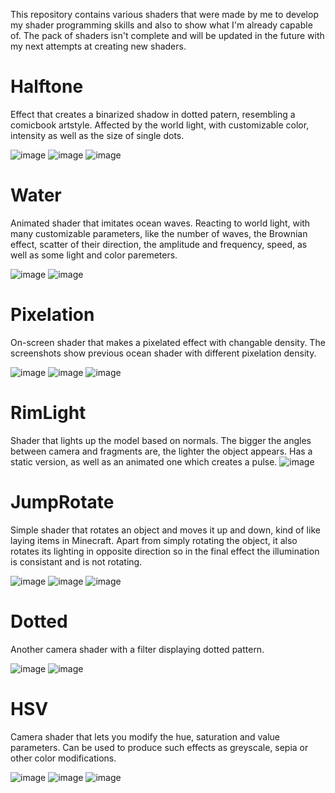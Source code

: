 This repository contains various shaders that were made by me to develop my shader programming skills and also to show what I'm already capable of. The pack of shaders isn't complete and will be updated in the future with my next attempts at creating new shaders.

# Halftone
Effect that creates a binarized shadow in dotted patern, resembling a comicbook artstyle. Affected by the world light, with customizable color, intensity as well as the size of single dots.

![image](https://github.com/BChochol/Unity3D-Shaders-Showcase/assets/57318832/f1603cbe-6a77-4fbe-8f5f-9f6e5913e817)
![image](https://github.com/BChochol/Unity3D-Shaders-Showcase/assets/57318832/05d18a5a-f8e1-4c0d-ac1c-e84a995cac7d)
![image](https://github.com/BChochol/Unity3D-Shaders-Showcase/assets/57318832/3f3c2f7d-c63b-4cf7-b40d-7a131d06eef9)

# Water
Animated shader that imitates ocean waves. Reacting to world light, with many customizable parameters, like the number of waves, the Brownian effect, scatter of their direction, the amplitude and frequency, speed, as well as some light and color paremeters.

![image](https://github.com/BChochol/Unity3D-Shaders-Showcase/assets/57318832/57a1c3f1-2150-45dc-8919-bad9d03f73aa)
![image](https://github.com/BChochol/Unity3D-Shaders-Showcase/assets/57318832/2b11f682-3fdc-4cff-b00a-b774f76dc9d2)


# Pixelation

On-screen shader that makes a pixelated effect with changable density. The screenshots show previous ocean shader with different pixelation density.

![image](https://github.com/BChochol/Unity3D-Shaders-Showcase/assets/57318832/1d65f750-683b-4189-9423-33dcc217d773)
![image](https://github.com/BChochol/Unity3D-Shaders-Showcase/assets/57318832/72ee2668-6319-4a36-b7de-eb4f8b92d4a0)
![image](https://github.com/BChochol/Unity3D-Shaders-Showcase/assets/57318832/81eba01b-f787-4c8c-9b49-31a285e85bef)

# RimLight

Shader that lights up the model based on normals. The bigger the angles between camera and fragments are, the lighter the object appears. Has a static version, as well as an animated one which creates a pulse.
![image](https://github.com/BChochol/Unity3D-Shaders-Showcase/assets/57318832/9adc76d5-ee01-497e-9a19-e05117ad9070)

# JumpRotate

Simple shader that rotates an object and moves it up and down, kind of like laying items in Minecraft. Apart from simply rotating the object, it also rotates its lighting in opposite direction so in the final effect the illumination is consistant and is not rotating.

![image](https://github.com/BChochol/Unity3D-Shaders-Showcase/assets/57318832/54e9447a-4305-4e5d-978d-475a7a99c4ee)
![image](https://github.com/BChochol/Unity3D-Shaders-Showcase/assets/57318832/276b00ff-06d7-406c-8d56-42973324454e)
![image](https://github.com/BChochol/Unity3D-Shaders-Showcase/assets/57318832/94d72189-0882-4a2e-9db0-a437ee9d6501)

# Dotted

Another camera shader with a filter displaying dotted pattern. 

![image](https://github.com/BChochol/Unity3D-Shaders-Showcase/assets/57318832/233b2f1c-21cc-4b13-a9ab-cb881a98c9fe)
![image](https://github.com/BChochol/Unity3D-Shaders-Showcase/assets/57318832/b413b447-92cb-4894-8f76-6fb3933aae21)

# HSV

Camera shader that lets you modify the hue, saturation and value parameters. Can be used to produce such effects as greyscale, sepia or other color modifications.

![image](https://github.com/BChochol/Unity3D-Shaders-Showcase/assets/57318832/8a9faff1-8561-45e9-9dd7-a48bbd499b5b)
![image](https://github.com/BChochol/Unity3D-Shaders-Showcase/assets/57318832/44354f96-443d-47c2-a953-3c4d7c2f101e)
![image](https://github.com/BChochol/Unity3D-Shaders-Showcase/assets/57318832/f24eb7ad-378f-40ca-a33f-d2c3e062bc59)

